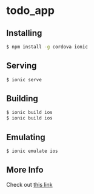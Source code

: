 # todo_app
## Installing

```bash
$ npm install -g cordova ionic
```

## Serving

```bash
$ ionic serve
```

## Building

```bash
$ ionic build ios
$ ionic build ios
```

## Emulating
```bash
$ ionic emulate ios
```
## More Info
Check out [this link](http://ionicframework.com/docs/guide/preface.html)
